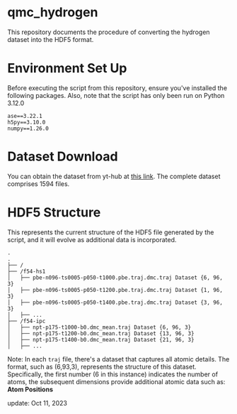 # qmc_hydrogen
This repository documents the procedure of converting the hydrogen dataset into the HDF5 format.

# Environment Set Up
Before executing the script from this repository, ensure you've installed the following packages. Also, note that the script has only been run on Python 3.12.0
```
ase==3.22.1
h5py==3.10.0
numpy==1.26.0
```
# Dataset Download
You can obtain the dataset from yt-hub at [this link](https://girder.hub.yt/#folder/5e6d2a7168085e00018c9088). The complete dataset comprises 1594 files.

# HDF5 Structure
This represents the current structure of the HDF5 file generated by the script, and it will evolve as additional data is incorporated.
```
.
.
├── /
├── /f54-hs1
│   ├── pbe-n096-ts0005-p050-t1000.pbe.traj.dmc.traj Dataset {6, 96, 3}
│   ├── pbe-n096-ts0005-p050-t1200.pbe.traj.dmc.traj Dataset {1, 96, 3}
│   ├── pbe-n096-ts0005-p050-t1400.pbe.traj.dmc.traj Dataset {3, 96, 3}
│   ├── ... 
├── /f54-ipc 
│   ├── npt-p175-t1000-b0.dmc_mean.traj Dataset {6, 96, 3}
│   ├── npt-p175-t1200-b0.dmc_mean.traj Dataset {13, 96, 3}
│   ├── npt-p175-t1400-b0.dmc_mean.traj Dataset {21, 96, 3}
│   ├── ... 

```
Note: In each `traj` file, there's a dataset that captures all atomic details. The format, such as (6,93,3), represents the structure of this dataset. Specifically, the first number (6 in this instance) indicates the number of atoms, the subsequent dimensions provide additional atomic data such as: **Atom Positions**

 update: Oct 11, 2023
